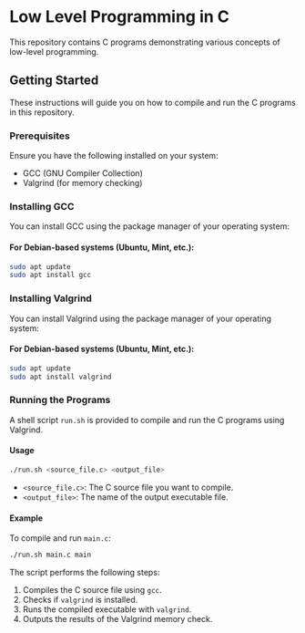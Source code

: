 # Low Level Programming in C

This repository contains C programs demonstrating various concepts of low-level programming.

## Getting Started

These instructions will guide you on how to compile and run the C programs in this repository.

### Prerequisites

Ensure you have the following installed on your system:
- GCC (GNU Compiler Collection)
- Valgrind (for memory checking)

### Installing GCC

You can install GCC using the package manager of your operating system:

#### For Debian-based systems (Ubuntu, Mint, etc.):

```bash
sudo apt update
sudo apt install gcc
```

### Installing Valgrind

You can install Valgrind using the package manager of your operating system:

#### For Debian-based systems (Ubuntu, Mint, etc.):

```bash
sudo apt update
sudo apt install valgrind
```

### Running the Programs

A shell script `run.sh` is provided to compile and run the C programs using Valgrind.

#### Usage

```bash
./run.sh <source_file.c> <output_file>
```

- `<source_file.c>`: The C source file you want to compile.
- `<output_file>`: The name of the output executable file.

#### Example

To compile and run `main.c`:

```bash
./run.sh main.c main
```

The script performs the following steps:
1. Compiles the C source file using `gcc`.
2. Checks if `valgrind` is installed.
3. Runs the compiled executable with `valgrind`.
4. Outputs the results of the Valgrind memory check.